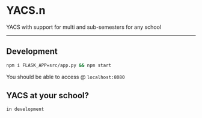 # YACS.n

YACS with support for multi and sub-semesters for any school

---

## Development

```bash
npm i FLASK_APP=src/app.py && npm start
```

You should be able to access @ `localhost:8080`

## YACS at your school?

`in development`